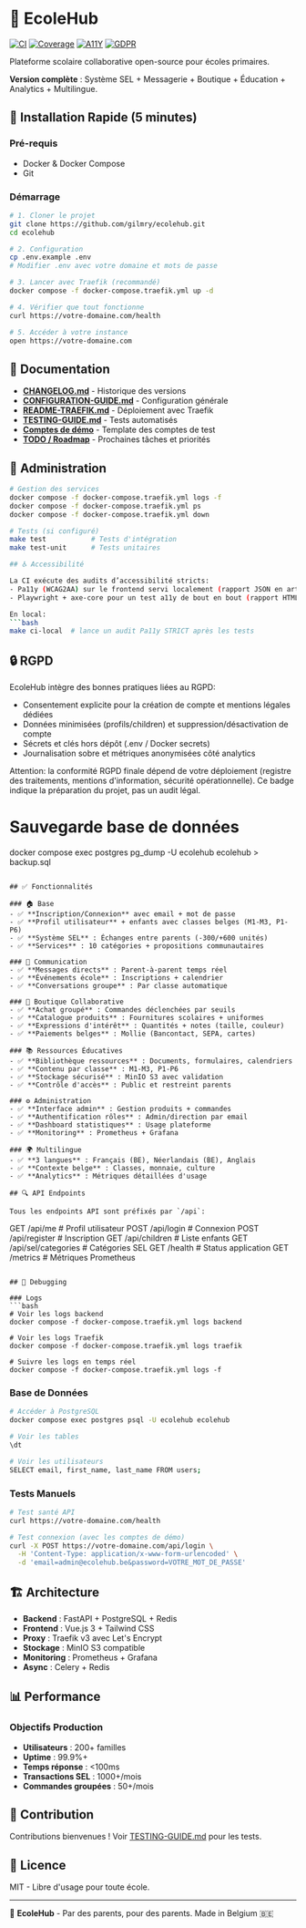# 🏫 EcoleHub

[![CI](https://github.com/gilmry/ecolehub/actions/workflows/ci.yml/badge.svg?branch=master)](https://github.com/gilmry/ecolehub/actions/workflows/ci.yml)
[![Coverage](https://codecov.io/gh/gilmry/ecolehub/branch/master/graph/badge.svg)](https://codecov.io/gh/gilmry/ecolehub)
[![A11Y](https://img.shields.io/badge/a11y-STRICT-green)](#-accessibilite)
[![GDPR](https://img.shields.io/badge/GDPR-Ready-green)](#-rgpd)

Plateforme scolaire collaborative open-source pour écoles primaires.

**Version complète** : Système SEL + Messagerie + Boutique + Éducation + Analytics + Multilingue.

## 🚀 Installation Rapide (5 minutes)

### Pré-requis
- Docker & Docker Compose
- Git

### Démarrage
```bash
# 1. Cloner le projet
git clone https://github.com/gilmry/ecolehub.git
cd ecolehub

# 2. Configuration
cp .env.example .env
# Modifier .env avec votre domaine et mots de passe

# 3. Lancer avec Traefik (recommandé)
docker compose -f docker-compose.traefik.yml up -d

# 4. Vérifier que tout fonctionne
curl https://votre-domaine.com/health

# 5. Accéder à votre instance
open https://votre-domaine.com
```

## 📖 Documentation

- **[CHANGELOG.md](./CHANGELOG.md)** - Historique des versions
- **[CONFIGURATION-GUIDE.md](./docs/CONFIGURATION-GUIDE.md)** - Configuration générale
- **[README-TRAEFIK.md](./docs/README-TRAEFIK.md)** - Déploiement avec Traefik
- **[TESTING-GUIDE.md](./docs/TESTING-GUIDE.md)** - Tests automatisés
- **[Comptes de démo](./docs/DEMO-ACCOUNTS.example.md)** - Template des comptes de test
- **[TODO / Roadmap](./docs/TODO.md)** - Prochaines tâches et priorités

## 🎯 Administration

```bash
# Gestion des services
docker compose -f docker-compose.traefik.yml logs -f
docker compose -f docker-compose.traefik.yml ps
docker compose -f docker-compose.traefik.yml down

# Tests (si configuré)
make test           # Tests d'intégration
make test-unit      # Tests unitaires

## ♿ Accessibilité

La CI exécute des audits d’accessibilité stricts:
- Pa11y (WCAG2AA) sur le frontend servi localement (rapport JSON en artefact)
- Playwright + axe-core pour un test a11y de bout en bout (rapport HTML en artefact)

En local:
```bash
make ci-local  # lance un audit Pa11y STRICT après les tests
```

## 🔒 RGPD

EcoleHub intègre des bonnes pratiques liées au RGPD:
- Consentement explicite pour la création de compte et mentions légales dédiées
- Données minimisées (profils/children) et suppression/désactivation de compte
- Sécrets et clés hors dépôt (.env / Docker secrets)
- Journalisation sobre et métriques anonymisées côté analytics

Attention: la conformité RGPD finale dépend de votre déploiement (registre des traitements, mentions d'information, sécurité opérationnelle). Ce badge indique la préparation du projet, pas un audit légal.

# Sauvegarde base de données
docker compose exec postgres pg_dump -U ecolehub ecolehub > backup.sql
```

## ✅ Fonctionnalités

### 🏠 Base
- ✅ **Inscription/Connexion** avec email + mot de passe
- ✅ **Profil utilisateur** + enfants avec classes belges (M1-M3, P1-P6)
- ✅ **Système SEL** : Échanges entre parents (-300/+600 unités)
- ✅ **Services** : 10 catégories + propositions communautaires

### 💬 Communication
- ✅ **Messages directs** : Parent-à-parent temps réel
- ✅ **Événements école** : Inscriptions + calendrier
- ✅ **Conversations groupe** : Par classe automatique

### 🛒 Boutique Collaborative
- ✅ **Achat groupé** : Commandes déclenchées par seuils
- ✅ **Catalogue produits** : Fournitures scolaires + uniformes
- ✅ **Expressions d'intérêt** : Quantités + notes (taille, couleur)
- ✅ **Paiements belges** : Mollie (Bancontact, SEPA, cartes)

### 📚 Ressources Éducatives
- ✅ **Bibliothèque ressources** : Documents, formulaires, calendriers
- ✅ **Contenu par classe** : M1-M3, P1-P6
- ✅ **Stockage sécurisé** : MinIO S3 avec validation
- ✅ **Contrôle d'accès** : Public et restreint parents

### ⚙️ Administration
- ✅ **Interface admin** : Gestion produits + commandes
- ✅ **Authentification rôles** : Admin/direction par email
- ✅ **Dashboard statistiques** : Usage plateforme
- ✅ **Monitoring** : Prometheus + Grafana

### 🌍 Multilingue
- ✅ **3 langues** : Français (BE), Néerlandais (BE), Anglais
- ✅ **Contexte belge** : Classes, monnaie, culture
- ✅ **Analytics** : Métriques détaillées d'usage

## 🔍 API Endpoints

Tous les endpoints API sont préfixés par `/api`:

```
GET  /api/me         # Profil utilisateur
POST /api/login      # Connexion
POST /api/register   # Inscription
GET  /api/children   # Liste enfants
GET  /api/sel/categories # Catégories SEL
GET  /health         # Status application
GET  /metrics        # Métriques Prometheus
```

## 🐛 Debugging

### Logs
```bash
# Voir les logs backend
docker compose -f docker-compose.traefik.yml logs backend

# Voir les logs Traefik
docker compose -f docker-compose.traefik.yml logs traefik

# Suivre les logs en temps réel
docker compose -f docker-compose.traefik.yml logs -f
```

### Base de Données
```bash
# Accéder à PostgreSQL
docker compose exec postgres psql -U ecolehub ecolehub

# Voir les tables
\dt

# Voir les utilisateurs
SELECT email, first_name, last_name FROM users;
```

### Tests Manuels
```bash
# Test santé API
curl https://votre-domaine.com/health

# Test connexion (avec les comptes de démo)
curl -X POST https://votre-domaine.com/api/login \
  -H 'Content-Type: application/x-www-form-urlencoded' \
  -d 'email=admin@ecolehub.be&password=VOTRE_MOT_DE_PASSE'
```

## 🏗️ Architecture

- **Backend** : FastAPI + PostgreSQL + Redis
- **Frontend** : Vue.js 3 + Tailwind CSS
- **Proxy** : Traefik v3 avec Let's Encrypt
- **Stockage** : MinIO S3 compatible
- **Monitoring** : Prometheus + Grafana
- **Async** : Celery + Redis

## 📊 Performance

### Objectifs Production
- **Utilisateurs** : 200+ familles
- **Uptime** : 99.9%+
- **Temps réponse** : <100ms
- **Transactions SEL** : 1000+/mois
- **Commandes groupées** : 50+/mois

## 🤝 Contribution

Contributions bienvenues ! Voir [TESTING-GUIDE.md](./docs/TESTING-GUIDE.md) pour les tests.

## 📄 Licence

MIT - Libre d'usage pour toute école.

---

🏫 **EcoleHub** - Par des parents, pour des parents. Made in Belgium 🇧🇪
